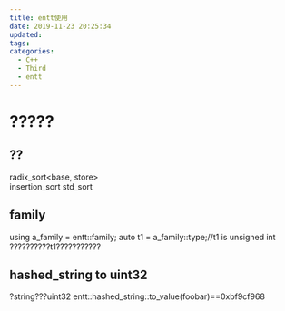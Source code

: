 ```yaml
---
title: entt使用
date: 2019-11-23 20:25:34
updated:
tags:
categories:
  - C++
  - Third
  - entt
---
```


# ?????
## ??  

radix_sort<base, store>  
insertion_sort
std_sort

## family 
  using a_family = entt::family<struct a_family_type>;
  auto t1 = a_family::type<int>;//t1 is unsigned int  
  ??????????t1???????????
## hashed_string to uint32
  ?string???uint32
  entt::hashed_string::to_value(foobar)==0xbf9cf968
